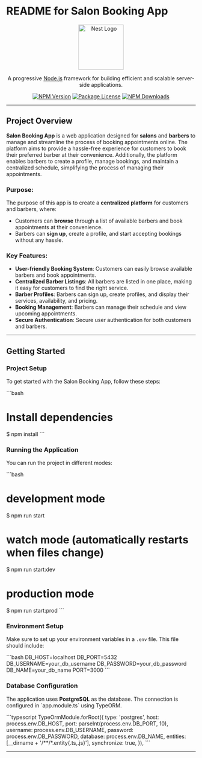 <p align="center">
  <h1><strong>README for Salon Booking App</strong></h1>
</p>


<p align="center">
  <a href="http://nestjs.com/" target="blank"><img src="https://nestjs.com/img/logo-small.svg" width="120" alt="Nest Logo" /></a>
</p>

<p align="center">
  <p align="center">A progressive <a href="http://nodejs.org" target="_blank">Node.js</a> framework for building efficient and scalable server-side applications.</p>
    <p align="center">
      <a href="https://www.npmjs.com/~nestjscore" target="_blank"><img src="https://img.shields.io/npm/v/@nestjs/core.svg" alt="NPM Version" /></a>
      <a href="https://www.npmjs.com/~nestjscore" target="_blank"><img src="https://img.shields.io/npm/l/@nestjs/core.svg" alt="Package License" /></a>
      <a href="https://www.npmjs.com/~nestjscore" target="_blank"><img src="https://img.shields.io/npm/dm/@nestjs/common.svg" alt="NPM Downloads" /></a>
    </p>
</p>

---

## Project Overview

**Salon Booking App** is a web application designed for **salons** and **barbers** to manage and streamline the process of booking appointments online. The platform aims to provide a hassle-free experience for customers to book their preferred barber at their convenience. Additionally, the platform enables barbers to create a profile, manage bookings, and maintain a centralized schedule, simplifying the process of managing their appointments.

### Purpose:
The purpose of this app is to create a **centralized platform** for customers and barbers, where:
- Customers can **browse** through a list of available barbers and book appointments at their convenience.
- Barbers can **sign up**, create a profile, and start accepting bookings without any hassle.

### Key Features:
- **User-friendly Booking System**: Customers can easily browse available barbers and book appointments.
- **Centralized Barber Listings**: All barbers are listed in one place, making it easy for customers to find the right service.
- **Barber Profiles**: Barbers can sign up, create profiles, and display their services, availability, and pricing.
- **Booking Management**: Barbers can manage their schedule and view upcoming appointments.
- **Secure Authentication**: Secure user authentication for both customers and barbers.

---

## Getting Started

### Project Setup

To get started with the Salon Booking App, follow these steps:

\`\`\`bash
# Install dependencies
$ npm install
\`\`\`

### Running the Application

You can run the project in different modes:

\`\`\`bash
# development mode
$ npm run start

# watch mode (automatically restarts when files change)
$ npm run start:dev

# production mode
$ npm run start:prod
\`\`\`

### Environment Setup

Make sure to set up your environment variables in a `.env` file. This file should include:

\`\`\`bash
DB_HOST=localhost
DB_PORT=5432
DB_USERNAME=your_db_username
DB_PASSWORD=your_db_password
DB_NAME=your_db_name
PORT=3000
\`\`\`

### Database Configuration

The application uses **PostgreSQL** as the database. The connection is configured in \`app.module.ts\` using TypeORM.

\`\`\`typescript
TypeOrmModule.forRoot({
  type: 'postgres',
  host: process.env.DB_HOST,
  port: parseInt(process.env.DB_PORT, 10),
  username: process.env.DB_USERNAME,
  password: process.env.DB_PASSWORD,
  database: process.env.DB_NAME,
  entities: [__dirname + '/**/*.entity{.ts,.js}'],
  synchronize: true,
}),
\`\`\`

---

